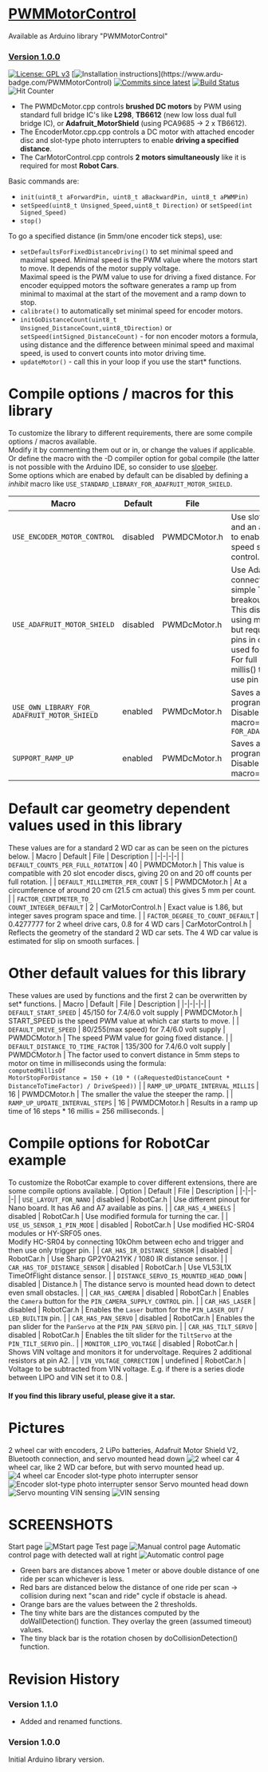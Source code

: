 # [PWMMotorControl](https://github.com/ArminJo/PWMMotorControl)
Available as Arduino library "PWMMotorControl"

### [Version 1.0.0](https://github.com/ArminJo/PWMMotorControl/releases)

[![License: GPL v3](https://img.shields.io/badge/License-GPLv3-blue.svg)](https://www.gnu.org/licenses/gpl-3.0)
[![Installation instructions](https://www.ardu-badge.com/badge/PWMMotorControl.svg?)](https://www.ardu-badge.com/PWMMotorControl)
[![Commits since latest](https://img.shields.io/github/commits-since/ArminJo/PWMMotorControl/latest)](https://github.com/ArminJo/PWMMotorControl/commits/master)
[![Build Status](https://github.com/ArminJo/PWMMotorControl/workflows/LibraryBuild/badge.svg)](https://github.com/ArminJo/PWMMotorControl/actions)
![Hit Counter](https://visitor-badge.laobi.icu/badge?page_id=ArminJo_PWMMotorControl)

- The PWMDcMotor.cpp controls **brushed DC motors** by PWM using standard full bridge IC's like **L298**, **TB6612** (new low loss dual full bridge IC), or **Adafruit_MotorShield** (using PCA9685 -> 2 x TB6612).
- The EncoderMotor.cpp.cpp controls a DC motor with attached encoder disc and slot-type photo interrupters to enable **driving a specified distance**.
- The CarMotorControl.cpp controls **2 motors simultaneously** like it is required for most **Robot Cars**.

Basic commands are:
- `init(uint8_t aForwardPin, uint8_t aBackwardPin, uint8_t aPWMPin)`
- `setSpeed(uint8_t Unsigned_Speed,uint8_t Direction)` or `setSpeed(int Signed_Speed)`
- `stop()`

To go a specified distance (in 5mm/one encoder tick steps), use:
- `setDefaultsForFixedDistanceDriving()` to set minimal speed and maximal speed. Minimal speed is the PWM value where the motors start to move. It depends of the motor supply voltage.<br/>
Maximal speed is the PWM value to use for driving a fixed distance. For encoder equipped motors the software generates a ramp up from minimal to maximal at the start of the movement and a ramp down to stop.
- `calibrate()` to automatically set minimal speed for encoder motors.
- `initGoDistanceCount(uint8_t Unsigned_DistanceCount,uint8_tDirection)` or `setSpeed(intSigned_DistanceCount)` - for non encoder motors a formula, using distance and the difference between minimal speed and maximal speed, is used to convert counts into motor driving time.
- `updateMotor()` - call this in your loop if you use the start* functions.

# Compile options / macros for this library
To customize the library to different requirements, there are some compile options / macros available.<br/>
Modify it by commenting them out or in, or change the values if applicable. Or define the macro with the -D compiler option for gobal compile (the latter is not possible with the Arduino IDE, so consider to use [sloeber](https://eclipse.baeyens.it).<br/>
Some options which are enabed by default can be disabled by defining a *inhibit* macro like `USE_STANDARD_LIBRARY_FOR_ADAFRUIT_MOTOR_SHIELD`.

| Macro | Default | File | Description |
|-|-|-|-|
| `USE_ENCODER_MOTOR_CONTROL` | disabled | PWMDCMotor.h | Use slot-type photo interrupter and an attached encoder disc to enable motor distance and speed sensing for closed loop control. |
| `USE_ADAFRUIT_MOTOR_SHIELD` | disabled | PWMDcMotor.h | Use Adafruit Motor Shield v2 connected by I2C instead of simple TB6612 or L298 breakout board.<br/>This disables tone output by using motor as loudspeaker, but requires only 2 I2C/TWI pins in contrast to the 6 pins used for the full bridge.<br/>For full bridge, analogWrite the millis() timer0 is used since we use pin 5 & 6. |
| `USE_OWN_LIBRARY_FOR_`<br/>`ADAFRUIT_MOTOR_SHIELD` | enabled | PWMDcMotor.h | Saves around 694 bytes program memory.<br/>Disable macro=`USE_STANDARD_LIBRARY_`<br/>`FOR_ADAFRUIT_MOTOR_SHIELD` |
| `SUPPORT_RAMP_UP` | enabled | PWMDcMotor.h | Saves around 300 bytes program memory.<br/>Disable macro=`DO_NOT_SUPPORT_RAMP_UP` |

# Default car geometry dependent values used in this library
These values are for a standard 2 WD car as can be seen on the pictures below.
| Macro | Default | File | Description |
|-|-|-|-|
| `DEFAULT_COUNTS_PER_FULL_ROTATION` | 40 | PWMDCMotor.h | This value is compatible with 20 slot encoder discs, giving 20 on and 20 off counts per full rotation. |
| `DEFAULT_MILLIMETER_PER_COUNT` | 5 | PWMDCMotor.h | At a circumference of around 20 cm (21.5 cm actual) this gives 5 mm per count. |
| `FACTOR_CENTIMETER_TO_`<br/>`COUNT_INTEGER_DEFAULT` | 2 | CarMotorControl.h | Exact value is 1.86, but integer saves program space and time. |
| `FACTOR_DEGREE_TO_COUNT_DEFAULT` | 0.4277777 for 2 wheel drive cars, 0.8 for 4 WD cars | CarMotorControl.h | Reflects the geometry of the standard 2 WD car sets. The 4 WD car value is estimated for slip on smooth surfaces. |

# Other default values for this library
These values are used by functions and the first 2 can be overwritten by set* functions.
| Macro | Default | File | Description |
|-|-|-|-|
| `DEFAULT_START_SPEED` | 45/150 for 7.4/6.0 volt supply | PWMDCMotor.h | START_SPEED is the speed PWM value at which car starts to move. |
| `DEFAULT_DRIVE_SPEED` | 80/255(max speed) for 7.4/6.0 volt supply | PWMDCMotor.h | The speed PWM value for going fixed distance. |
| `DEFAULT_DISTANCE_TO_TIME_FACTOR` | 135/300 for 7.4/6.0 volt supply | PWMDCMotor.h | The factor used to convert distance in 5mm steps to motor on time in milliseconds using the formula:<br/>`computedMillisOf`<br/>`MotorStopForDistance = 150 + (10 * ((aRequestedDistanceCount * DistanceToTimeFactor) / DriveSpeed))` |
| `RAMP_UP_UPDATE_INTERVAL_MILLIS` | 16 | PWMDCMotor.h | The smaller the value the steeper the ramp. |
| `RAMP_UP_UPDATE_INTERVAL_STEPS` | 16 | PWMDCMotor.h | Results in a ramp up time of 16 steps * 16 millis = 256 milliseconds. |


# Compile options for RobotCar example
To customize the RobotCar example to cover different extensions, there are some compile options available.
| Option | Default | File | Description |
|-|-|-|-|
| `USE_LAYOUT_FOR_NANO` | disabled | RobotCar.h | Use different pinout for Nano board. It has A6 and A7 available as pins. |
| `CAR_HAS_4_WHEELS` | disabled | RobotCar.h | Use modified formula for turning the car. |
| `USE_US_SENSOR_1_PIN_MODE` | disabled | RobotCar.h | Use modified HC-SR04 modules or HY-SRF05 ones.</br>Modify HC-SR04 by connecting 10kOhm between echo and trigger and then use only trigger pin. |
| `CAR_HAS_IR_DISTANCE_SENSOR` | disabled | RobotCar.h | Use Sharp GP2Y0A21YK / 1080 IR distance sensor. |
| `CAR_HAS_TOF_DISTANCE_SENSOR` | disabled | RobotCar.h | Use VL53L1X TimeOfFlight distance sensor. |
| `DISTANCE_SERVO_IS_MOUNTED_HEAD_DOWN` | disabled | Distance.h | The distance servo is mounted head down to detect even small obstacles. |
| `CAR_HAS_CAMERA` | disabled | RobotCar.h | Enables the `Camera` button for the `PIN_CAMERA_SUPPLY_CONTROL` pin. |
| `CAR_HAS_LASER` | disabled | RobotCar.h | Enables the `Laser` button for the `PIN_LASER_OUT` / `LED_BUILTIN` pin. |
| `CAR_HAS_PAN_SERVO` | disabled | RobotCar.h | Enables the pan slider for the `PanServo` at the `PIN_PAN_SERVO` pin. |
| `CAR_HAS_TILT_SERVO` | disabled | RobotCar.h | Enables the tilt slider for the `TiltServo` at the `PIN_TILT_SERVO` pin.. |
| `MONITOR_LIPO_VOLTAGE` | disabled | RobotCar.h | Shows VIN voltage and monitors it for undervoltage. Requires 2 additional resistors at pin A2. |
| `VIN_VOLTAGE_CORRECTION` | undefined | RobotCar.h | Voltage to be subtracted from VIN voltage. E.g. if there is a series diode between LIPO and VIN set it to 0.8. |

#### If you find this library useful, please give it a star.

# Pictures
2 wheel car with encoders, 2 LiPo batteries, Adafruit Motor Shield V2, Bluetooth connection, and servo mounted head down
![2 wheel car](https://github.com/ArminJo/Arduino-RobotCar/blob/master/pictures/2WheelDriveCar.jpg)
4 wheel car, like 2 WD car before, but with servo mounted head up.
![4 wheel car](https://github.com/ArminJo/Arduino-RobotCar/blob/master/pictures/4WheelDriveCar.jpg)
Encoder slot-type photo interrupter sensor
![Encoder slot-type photo interrupter sensor](https://github.com/ArminJo/Arduino-RobotCar/blob/master/pictures/ForkSensor.jpg)
Servo mounted head down
![Servo mounting](https://github.com/ArminJo/Arduino-RobotCar/blob/master/pictures/ServoAtTopBack.jpg)
VIN sensing
![VIN sensing](https://github.com/ArminJo/Arduino-RobotCar/blob/master/pictures/SensingVIn.jpg)

# SCREENSHOTS
Start page
![MStart page](https://github.com/ArminJo/Arduino-RobotCar/blob/master/pictures/HomePage.png)
Test page
![Manual control page](https://github.com/ArminJo/Arduino-RobotCar/blob/master/pictures/TestPage.png)
Automatic control page with detected wall at right
![Automatic control page](https://github.com/ArminJo/Arduino-RobotCar/blob/master/pictures/AutoDrivePage.png)
- Green bars are distances above 1 meter or above double distance of one ride per scan whichever is less.
- Red bars are distanced below the distance of one ride per scan -> collision during next "scan and ride" cycle if obstacle is ahead.
- Orange bars are the values between the 2 thresholds.
- The tiny white bars are the distances computed by the doWallDetection() function. They overlay the green (assumed timeout) values.
- The tiny black bar is the rotation chosen by doCollisionDetection() function.

# Revision History
### Version 1.1.0
- Added and renamed functions.

### Version 1.0.0
Initial Arduino library version.

